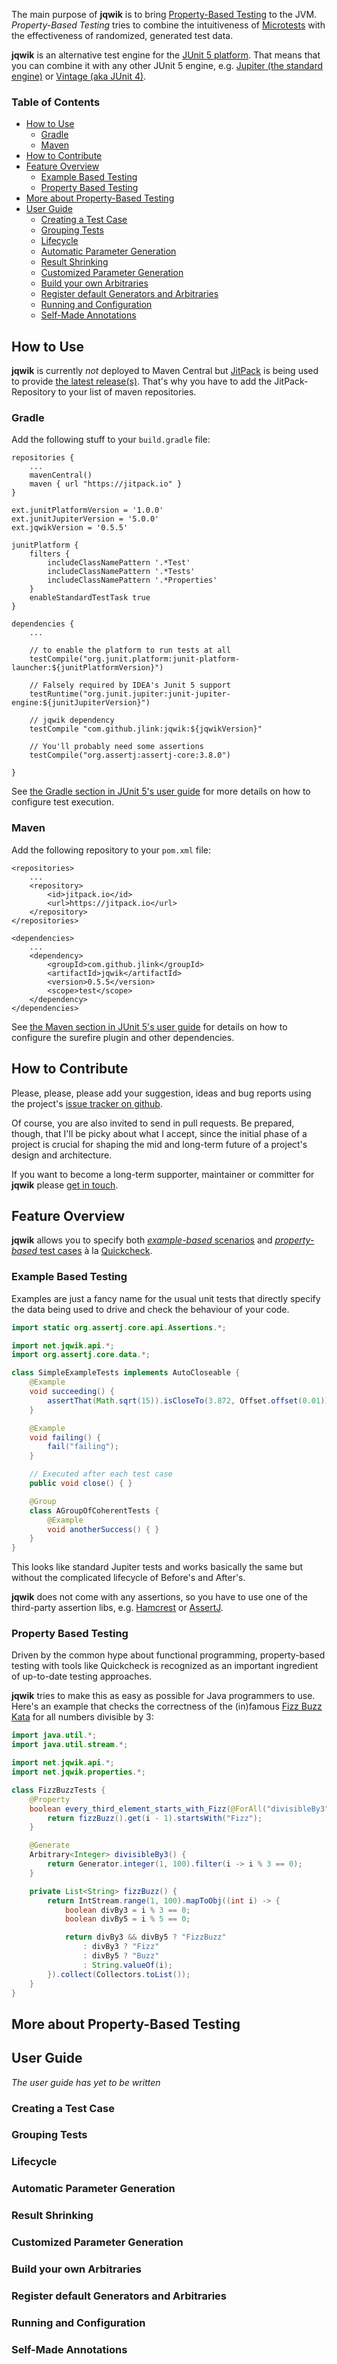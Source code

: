 The main purpose of __jqwik__ is to bring [Property-Based Testing](https://en.wikipedia.org/wiki/Property_testing) 
to the JVM. _Property-Based Testing_ tries to combine the intuitiveness of 
[Microtests](https://www.industriallogic.com/blog/history-microtests/) with the
effectiveness of randomized, generated test data.

__jqwik__ is an alternative test engine for the
[JUnit 5 platform](http://junit.org/junit5/docs/current/api/org/junit/platform/engine/TestEngine.html).
That means that you can combine it with any other JUnit 5 engine, e.g. 
[Jupiter (the standard engine)](http://junit.org/junit5/docs/current/user-guide/#dependency-metadata-junit-jupiter) or 
[Vintage (aka JUnit 4)](http://junit.org/junit5/docs/current/user-guide/#dependency-metadata-junit-vintage).

<!-- START doctoc generated TOC please keep comment here to allow auto update -->
<!-- DON'T EDIT THIS SECTION, INSTEAD RE-RUN doctoc TO UPDATE -->
### Table of Contents  

- [How to Use](#how-to-use)
  - [Gradle](#gradle)
  - [Maven](#maven)
- [How to Contribute](#how-to-contribute)
- [Feature Overview](#feature-overview)
  - [Example Based Testing](#example-based-testing)
  - [Property Based Testing](#property-based-testing)
- [More about Property-Based Testing](#more-about-property-based-testing)
- [User Guide](#user-guide)
  - [Creating a Test Case](#creating-a-test-case)
  - [Grouping Tests](#grouping-tests)
  - [Lifecycle](#lifecycle)
  - [Automatic Parameter Generation](#automatic-parameter-generation)
  - [Result Shrinking](#result-shrinking)
  - [Customized Parameter Generation](#customized-parameter-generation)
  - [Build your own Arbitraries](#build-your-own-arbitraries)
  - [Register default Generators and Arbitraries](#register-default-generators-and-arbitraries)
  - [Running and Configuration](#running-and-configuration)
  - [Self-Made Annotations](#self-made-annotations)

<!-- END doctoc generated TOC please keep comment here to allow auto update -->

## How to Use

__jqwik__ is currently _not_ deployed to Maven Central but [JitPack](https://jitpack.io/) is 
being used to provide [the latest release(s)](https://github.com/jlink/jqwik/releases). 
That's why you have to add the JitPack-Repository to your list of maven repositories.

### Gradle

Add the following stuff to your `build.gradle` file:

```
repositories {
    ...
    mavenCentral()
    maven { url "https://jitpack.io" }
}

ext.junitPlatformVersion = '1.0.0'
ext.junitJupiterVersion = '5.0.0'
ext.jqwikVersion = '0.5.5'

junitPlatform {
	filters {
		includeClassNamePattern '.*Test'
		includeClassNamePattern '.*Tests'
		includeClassNamePattern '.*Properties'
	}
	enableStandardTestTask true
}

dependencies {
    ...

    // to enable the platform to run tests at all
    testCompile("org.junit.platform:junit-platform-launcher:${junitPlatformVersion}")
    
    // Falsely required by IDEA's Junit 5 support
    testRuntime("org.junit.jupiter:junit-jupiter-engine:${junitJupiterVersion}")
    
    // jqwik dependency
    testCompile "com.github.jlink:jqwik:${jqwikVersion}"
    
    // You'll probably need some assertions
    testCompile("org.assertj:assertj-core:3.8.0")

}

```

See [the Gradle section in JUnit 5's user guide](http://junit.org/junit5/docs/current/user-guide/#running-tests-build-gradle)
for more details on how to configure test execution.

### Maven

Add the following repository to your `pom.xml` file:

```
<repositories>
    ...
    <repository>
        <id>jitpack.io</id>
        <url>https://jitpack.io</url>
    </repository>
</repositories>

<dependencies>
    ...
    <dependency>
        <groupId>com.github.jlink</groupId>
        <artifactId>jqwik</artifactId>
        <version>0.5.5</version>
        <scope>test</scope>
    </dependency>
</dependencies>

```

See [the Maven section in JUnit 5's user guide](http://junit.org/junit5/docs/current/user-guide/#running-tests-build-maven)
for details on how to configure the surefire plugin and other dependencies.

## How to Contribute

Please, please, please add your suggestion, ideas and bug reports using the project's
[issue tracker on github](https://github.com/jlink/jqwik/issues).

Of course, you are also invited to send in pull requests. Be prepared, though, that
I'll be picky about what I accept, since the initial phase of a project 
is crucial for shaping the mid and long-term
future of a project's design and architecture.

If you want to become a long-term supporter, maintainer or committer for __jqwik__
please [get in touch](mailto:business@johanneslink.net).

## Feature Overview

__jqwik__ allows you to specify both [_example-based_ scenarios](#example-based-testing) and 
[_property-based_ test cases](#property-based-testing)
à la [Quickcheck](https://en.wikipedia.org/wiki/QuickCheck).


### Example Based Testing

Examples are just a fancy name for the usual unit tests that directly specify the
data being used to drive and check the behaviour of your code. 

```java
import static org.assertj.core.api.Assertions.*;

import net.jqwik.api.*;
import org.assertj.core.data.*;

class SimpleExampleTests implements AutoCloseable {
	@Example
	void succeeding() { 
		assertThat(Math.sqrt(15)).isCloseTo(3.872, Offset.offset(0.01));
	}

	@Example
	void failing() {
		fail("failing");
	}

	// Executed after each test case
	public void close() { }

	@Group
	class AGroupOfCoherentTests {
		@Example
		void anotherSuccess() { }
	}
}
```
This looks like standard Jupiter tests and works basically the same but without
the complicated lifecycle of Before's and After's.

__jqwik__ does not come with any assertions, so you have to use one of the
third-party assertion libs, e.g. [Hamcrest](http://hamcrest.org/) or 
[AssertJ](http://joel-costigliola.github.io/assertj/).


### Property Based Testing

Driven by the common hype about functional programming,
property-based testing with tools like Quickcheck is recognized as an
important ingredient of up-to-date testing approaches.

__jqwik__ tries to make this as easy as possible for Java programmers to use. 
Here's an example that checks the correctness of the (in)famous 
[Fizz Buzz Kata](http://codingdojo.org/kata/FizzBuzz/) for all numbers divisible by 3:

```java
import java.util.*;
import java.util.stream.*;

import net.jqwik.api.*;
import net.jqwik.properties.*;

class FizzBuzzTests {
	@Property
	boolean every_third_element_starts_with_Fizz(@ForAll("divisibleBy3") int i) {
		return fizzBuzz().get(i - 1).startsWith("Fizz");
	}

	@Generate
	Arbitrary<Integer> divisibleBy3() {
		return Generator.integer(1, 100).filter(i -> i % 3 == 0);
	}

	private List<String> fizzBuzz() {
		return IntStream.range(1, 100).mapToObj((int i) -> {
			boolean divBy3 = i % 3 == 0;
			boolean divBy5 = i % 5 == 0;

			return divBy3 && divBy5 ? "FizzBuzz"
				: divBy3 ? "Fizz"
				: divBy5 ? "Buzz"
				: String.valueOf(i);
		}).collect(Collectors.toList());
	}
}
```
## More about Property-Based Testing

## User Guide

_The user guide has yet to be written_

### Creating a Test Case

### Grouping Tests

### Lifecycle

### Automatic Parameter Generation

### Result Shrinking

### Customized Parameter Generation

### Build your own Arbitraries

### Register default Generators and Arbitraries

### Running and Configuration

### Self-Made Annotations